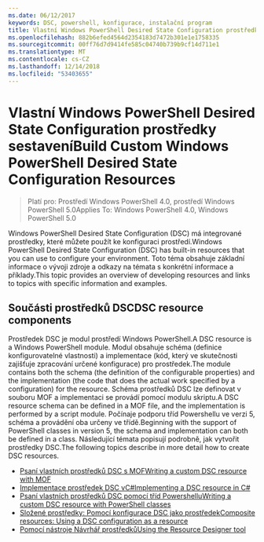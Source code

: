 ```yaml
---
ms.date: 06/12/2017
keywords: DSC, powershell, konfigurace, instalační program
title: Vlastní Windows PowerShell Desired State Configuration prostředky sestavení
ms.openlocfilehash: 882b6efed4564d2354183d7472b301e1e1758335
ms.sourcegitcommit: 00ff76d7d9414fe585c04740b739b9cf14d711e1
ms.translationtype: MT
ms.contentlocale: cs-CZ
ms.lasthandoff: 12/14/2018
ms.locfileid: "53403655"
---
```

# <a name="build-custom-windows-powershell-desired-state-configuration-resources"></a><span data-ttu-id="e0fee-103">Vlastní Windows PowerShell Desired State Configuration prostředky sestavení</span><span class="sxs-lookup"><span data-stu-id="e0fee-103">Build Custom Windows PowerShell Desired State Configuration Resources</span></span>

> <span data-ttu-id="e0fee-104">Platí pro: Prostředí Windows PowerShell 4.0, prostředí Windows PowerShell 5.0</span><span class="sxs-lookup"><span data-stu-id="e0fee-104">Applies To: Windows PowerShell 4.0, Windows PowerShell 5.0</span></span>

<span data-ttu-id="e0fee-105">Windows PowerShell Desired State Configuration (DSC) má integrované prostředky, které můžete použít ke konfiguraci prostředí.</span><span class="sxs-lookup"><span data-stu-id="e0fee-105">Windows PowerShell Desired State Configuration (DSC) has built-in resources that you can use to configure your environment.</span></span> <span data-ttu-id="e0fee-106">Toto téma obsahuje základní informace o vývoji zdroje a odkazy na témata s konkrétní informace a příklady.</span><span class="sxs-lookup"><span data-stu-id="e0fee-106">This topic provides an overview of developing resources and links to topics with specific information and examples.</span></span>

## <a name="dsc-resource-components"></a><span data-ttu-id="e0fee-107">Součásti prostředků DSC</span><span class="sxs-lookup"><span data-stu-id="e0fee-107">DSC resource components</span></span>

<span data-ttu-id="e0fee-108">Prostředek DSC je modul prostředí Windows PowerShell.</span><span class="sxs-lookup"><span data-stu-id="e0fee-108">A DSC resource is a Windows PowerShell module.</span></span> <span data-ttu-id="e0fee-109">Modul obsahuje schéma (definice konfigurovatelné vlastnosti) a implementace (kód, který ve skutečnosti zajišťuje zpracování určené konfigurace) pro prostředek.</span><span class="sxs-lookup"><span data-stu-id="e0fee-109">The module contains both the schema (the definition of the configurable properties) and the implementation (the code that does the actual work specified by a configuration) for the resource.</span></span> <span data-ttu-id="e0fee-110">Schéma prostředků DSC lze definovat v souboru MOF a implementaci se provádí pomocí modulu skriptu.</span><span class="sxs-lookup"><span data-stu-id="e0fee-110">A DSC resource schema can be defined in a MOF file, and the implementation is performed by a script module.</span></span> <span data-ttu-id="e0fee-111">Počínaje podporu tříd Powershellu ve verzi 5, schéma a provádění oba určeny ve třídě.</span><span class="sxs-lookup"><span data-stu-id="e0fee-111">Beginning with the support of PowerShell classes in version 5, the schema and implementation can both be defined in a class.</span></span> <span data-ttu-id="e0fee-112">Následující témata popisují podrobně, jak vytvořit prostředky DSC.</span><span class="sxs-lookup"><span data-stu-id="e0fee-112">The following topics describe in more detail how to create DSC resources.</span></span>

* [<span data-ttu-id="e0fee-113">Psaní vlastních prostředků DSC s MOF</span><span class="sxs-lookup"><span data-stu-id="e0fee-113">Writing a custom DSC resource with MOF</span></span>](authoringResourceMOF.md)
* [<span data-ttu-id="e0fee-114">Implementace prostředek DSC vC#</span><span class="sxs-lookup"><span data-stu-id="e0fee-114">Implementing a DSC resource in C#</span></span>](authoringResourceMofCS.md)
* [<span data-ttu-id="e0fee-115">Psaní vlastních prostředků DSC pomocí tříd Powershellu</span><span class="sxs-lookup"><span data-stu-id="e0fee-115">Writing a custom DSC resource with PowerShell classes</span></span>](authoringResourceClass.md)
* [<span data-ttu-id="e0fee-116">Složené prostředky: Pomocí konfigurace DSC jako prostředek</span><span class="sxs-lookup"><span data-stu-id="e0fee-116">Composite resources: Using a DSC configuration as a resource</span></span>](authoringResourceComposite.md)
* [<span data-ttu-id="e0fee-117">Pomocí nástroje Návrhář prostředků</span><span class="sxs-lookup"><span data-stu-id="e0fee-117">Using the Resource Designer tool</span></span>](../authoringResourceMofDesigner.md)
